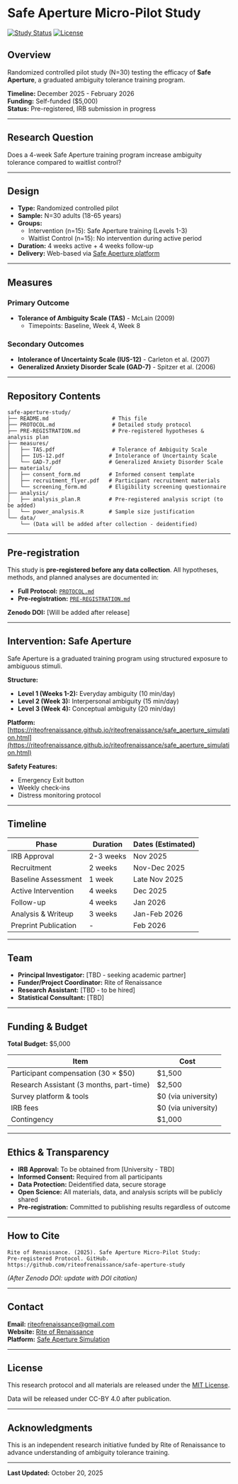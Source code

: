 # Safe Aperture Micro-Pilot Study

[![Study Status](https://img.shields.io/badge/Status-Pre--registered-blue)](https://github.com/riteofrenaissance/safe-aperture-study)
[![License](https://img.shields.io/badge/License-MIT-green.svg)](LICENSE)
<!-- DOI badge will be added after Zenodo release -->

## Overview

Randomized controlled pilot study (N=30) testing the efficacy of **Safe Aperture**, a graduated ambiguity tolerance training program.

**Timeline:** December 2025 - February 2026  
**Funding:** Self-funded ($5,000)  
**Status:** Pre-registered, IRB submission in progress

---

## Research Question

Does a 4-week Safe Aperture training program increase ambiguity tolerance compared to waitlist control?

---

## Design

- **Type:** Randomized controlled pilot
- **Sample:** N=30 adults (18-65 years)
- **Groups:** 
  - Intervention (n=15): Safe Aperture training (Levels 1-3)
  - Waitlist Control (n=15): No intervention during active period
- **Duration:** 4 weeks active + 4 weeks follow-up
- **Delivery:** Web-based via [Safe Aperture platform](https://riteofrenaissance.github.io/riteofrenaissance/safe_aperture_simulation.html)

---

## Measures

### Primary Outcome
- **Tolerance of Ambiguity Scale (TAS)** - McLain (2009)
  - Timepoints: Baseline, Week 4, Week 8

### Secondary Outcomes
- **Intolerance of Uncertainty Scale (IUS-12)** - Carleton et al. (2007)
- **Generalized Anxiety Disorder Scale (GAD-7)** - Spitzer et al. (2006)

---

## Repository Contents

```
safe-aperture-study/
├── README.md                    # This file
├── PROTOCOL.md                  # Detailed study protocol
├── PRE-REGISTRATION.md          # Pre-registered hypotheses & analysis plan
├── measures/
│   ├── TAS.pdf                  # Tolerance of Ambiguity Scale
│   ├── IUS-12.pdf              # Intolerance of Uncertainty Scale
│   └── GAD-7.pdf               # Generalized Anxiety Disorder Scale
├── materials/
│   ├── consent_form.md         # Informed consent template
│   ├── recruitment_flyer.pdf   # Participant recruitment materials
│   └── screening_form.md       # Eligibility screening questionnaire
├── analysis/
│   ├── analysis_plan.R         # Pre-registered analysis script (to be added)
│   └── power_analysis.R        # Sample size justification
└── data/
    └── (Data will be added after collection - deidentified)
```

---

## Pre-registration

This study is **pre-registered before any data collection**. All hypotheses, methods, and planned analyses are documented in:

- **Full Protocol:** [`PROTOCOL.md`](PROTOCOL.md)
- **Pre-registration:** [`PRE-REGISTRATION.md`](PRE-REGISTRATION.md)

**Zenodo DOI:** [Will be added after release]

---

## Intervention: Safe Aperture

Safe Aperture is a graduated training program using structured exposure to ambiguous stimuli.

**Structure:**
- **Level 1 (Weeks 1-2):** Everyday ambiguity (10 min/day)
- **Level 2 (Week 3):** Interpersonal ambiguity (15 min/day)  
- **Level 3 (Week 4):** Conceptual ambiguity (20 min/day)

**Platform:** [https://riteofrenaissance.github.io/riteofrenaissance/safe_aperture_simulation.html](https://riteofrenaissance.github.io/riteofrenaissance/safe_aperture_simulation.html)

**Safety Features:**
- Emergency Exit button
- Weekly check-ins
- Distress monitoring protocol

---

## Timeline

| Phase | Duration | Dates (Estimated) |
|-------|----------|-------------------|
| IRB Approval | 2-3 weeks | Nov 2025 |
| Recruitment | 2 weeks | Nov-Dec 2025 |
| Baseline Assessment | 1 week | Late Nov 2025 |
| Active Intervention | 4 weeks | Dec 2025 |
| Follow-up | 4 weeks | Jan 2026 |
| Analysis & Writeup | 3 weeks | Jan-Feb 2026 |
| Preprint Publication | - | Feb 2026 |

---

## Team

- **Principal Investigator:** [TBD - seeking academic partner]
- **Funder/Project Coordinator:** Rite of Renaissance
- **Research Assistant:** [TBD - to be hired]
- **Statistical Consultant:** [TBD]

---

## Funding & Budget

**Total Budget:** $5,000

| Item | Cost |
|------|------|
| Participant compensation (30 × $50) | $1,500 |
| Research Assistant (3 months, part-time) | $2,500 |
| Survey platform & tools | $0 (via university) |
| IRB fees | $0 (via university) |
| Contingency | $1,000 |

---

## Ethics & Transparency

- **IRB Approval:** To be obtained from [University - TBD]
- **Informed Consent:** Required from all participants
- **Data Protection:** Deidentified data, secure storage
- **Open Science:** All materials, data, and analysis scripts will be publicly shared
- **Pre-registration:** Committed to publishing results regardless of outcome

---

## How to Cite

```
Rite of Renaissance. (2025). Safe Aperture Micro-Pilot Study: 
Pre-registered Protocol. GitHub. 
https://github.com/riteofrenaissance/safe-aperture-study
```

*(After Zenodo DOI: update with DOI citation)*

---

## Contact

**Email:** riteofrenaissance@gmail.com  
**Website:** [Rite of Renaissance](https://riteofrenaissance.github.io/riteofrenaissance/)  
**Platform:** [Safe Aperture Simulation](https://riteofrenaissance.github.io/riteofrenaissance/safe_aperture_simulation.html)

---

## License

This research protocol and all materials are released under the [MIT License](LICENSE).

Data will be released under CC-BY 4.0 after publication.

---

## Acknowledgments

This is an independent research initiative funded by Rite of Renaissance to advance understanding of ambiguity tolerance training.

---

**Last Updated:** October 20, 2025
